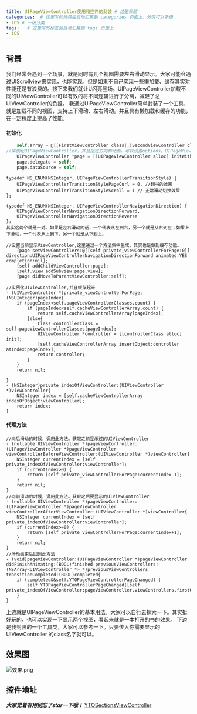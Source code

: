 ```yaml
---
title: UIPageViewController使用和控件的封装 # 这是标题
categories:  # 这里写的分类会自动汇集到 categories 页面上，分类可以多级
- iOS # 一级分类
tags:   # 这里写的标签会自动汇集到 tags 页面上
- iOS
---
```

## 背景
我们经常会遇到一个场景，就是同时有几个视图需要左右滑动显示。大家可能会通过UIScrollview来实现，也能实现。但是如果不自己实现一些懒加载、缓存其实对性能还是有浪费的。接下来我们就让U闪亮登场。UIPageViewController加载不同的UIViewController可以有效的将不同逻辑进行了分离，减轻了总UIViewController的负担。
我通过UIPageViewController简单封装了一个工具，就是加载不同的视图，支持上下滑动、左右滑动。并且具有懒加载和缓存的功能，在一定程度上提高了性能。
#### 初始化
``` Objective-C
    self.array = @[[FirstViewController class],[SecondViewController class],[FirstViewController class]];
//实例化UIPageViewController，并且指定方向和动画。可以设置options。UIPageViewControllerOptionInterPageSpacingKey两个视图的间距
    UIPageViewController *page = [[UIPageViewController alloc] initWithTransitionStyle:UIPageViewControllerTransitionStyleScroll navigationOrientation:UIPageViewControllerNavigationOrientationHorizontal options:@{UIPageViewControllerOptionInterPageSpacingKey:@10}];
    page.delegate = self;
    page.dataSource = self;
````
````
typedef NS_ENUM(NSInteger, UIPageViewControllerTransitionStyle) {
    UIPageViewControllerTransitionStylePageCurl = 0, //翻书的效果
    UIPageViewControllerTransitionStyleScroll = 1 // 正常滑动切换效果
};
 ````
````
typedef NS_ENUM(NSInteger, UIPageViewControllerNavigationDirection) {
    UIPageViewControllerNavigationDirectionForward,
    UIPageViewControllerNavigationDirectionReverse
};
其实这两个就是一对。如果是左右滑动的话，一个代表从左到右，另一个就是从右到左；如果上下滑动，一个代表从上到下，另一个就是从下到上。
````
````
//设置当前显示ViewController,这里通过一个方法集中生成，其实也是做到缓存功能。
    [page setViewControllers:@[[self private_viewControllerForPage:0]] direction:UIPageViewControllerNavigationDirectionForward animated:YES completion:nil];
    [self addChildViewController:page];
    [self.view addSubview:page.view];
    [page didMoveToParentViewController:self];
````
````
//实例化UIViewController,并且缓存起来
- (UIViewController *)private_viewControllerForPage:(NSUInteger)pageIndex{
    if (pageIndex<self.pageViewControllerClasses.count) {
        if (pageIndex<self.cacheViewControllerArray.count) {
            return self.cacheViewControllerArray[pageIndex];
        }else{
            Class controllerClass =  self.pageViewControllerClasses[pageIndex];
            UIViewController *controller = [[controllerClass alloc] init];
            [self.cacheViewControllerArray insertObject:controller atIndex:pageIndex];
            return controller;
        }
    }
    return nil;

}
- (NSInteger)private_indexOfViewController:(UIViewController *)viewController{
    NSInteger index = [self.cacheViewControllerArray indexOfObject:viewController];
    return index;
}
````
#### 代理方法
````
//向后滑动的时候，调用此方法。获取之前显示过的UIViewController
- (nullable UIViewController *)pageViewController:(UIPageViewController *)pageViewController viewControllerBeforeViewController:(UIViewController *)viewController{
    NSInteger currentIndex = [self private_indexOfViewController:viewController];
    if (currentIndex>0) {
        return [self private_viewControllerForPage:currentIndex-1];
    }
    return nil;
}
//向前滑动的时候，调用此方法。获取之后要显示的UIViewController
- (nullable UIViewController *)pageViewController:(UIPageViewController *)pageViewController viewControllerAfterViewController:(UIViewController *)viewController{
    NSInteger currentIndex = [self private_indexOfViewController:viewController];
    if (currentIndex>=0) {
        return [self private_viewControllerForPage:currentIndex+1];
    }
    return nil;
}
//滑动结束后回调此方法
- (void)pageViewController:(UIPageViewController *)pageViewController didFinishAnimating:(BOOL)finished previousViewControllers:(NSArray<UIViewController *> *)previousViewControllers transitionCompleted:(BOOL)completed{
    if (completed&&self.YTOPageViewControllerPageChanged) {
        self.YTOPageViewControllerPageChanged([self private_indexOfViewController:pageViewController.viewControllers.firstObject]);
    }
}
````

上边就是UIPageViewController的基本用法。大家可以自行去探索一下。其实挺好玩的，也可以实现一下显示两个视图，看起来就是一本打开的书的效果。
下边是我封装的一个工具类，大家可以参考一下。只要传入你需要显示的UIViewController
的class名字就可以。
## 效果图
![效果.png](http://upload-images.jianshu.io/upload_images/6644906-c23a7e673aca129a.png?imageMogr2/auto-orient/strip%7CimageView2/2/w/1240)
## 控件地址
***大家觉着有用别忘了star一下哦！***
[YTOSectionsViewController](https://github.com/FlyOceanFish/YTOSectionsViewController)
